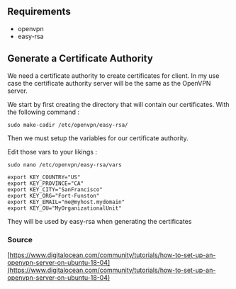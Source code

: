 ## Requirements
 - openvpn 
 - easy-rsa
## Generate a Certificate Authority
We need a certificate authority to create certificates for client. 
In my use case the certificate authority server will be the same as the
OpenVPN server.

We start by first creating the directory that will contain our certificates.
With the following command :

```sudo make-cadir /etc/openvpn/easy-rsa/```

Then we must setup the variables for our certificate authority.

Edit those vars to your likings :

```sudo nano /etc/openvpn/easy-rsa/vars```

```
export KEY_COUNTRY="US"
export KEY_PROVINCE="CA"
export KEY_CITY="SanFrancisco"
export KEY_ORG="Fort-Funston"
export KEY_EMAIL="me@myhost.mydomain"
export KEY_OU="MyOrganizationalUnit"
```

They will be used by easy-rsa when generating the certificates

### Source
[https://www.digitalocean.com/community/tutorials/how-to-set-up-an-openvpn-server-on-ubuntu-18-04](https://www.digitalocean.com/community/tutorials/how-to-set-up-an-openvpn-server-on-ubuntu-18-04)
